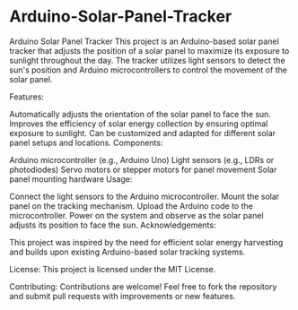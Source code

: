 # Arduino-Solar-Panel-Tracker
Arduino Solar Panel Tracker
This project is an Arduino-based solar panel tracker that adjusts the position of a solar panel to maximize its exposure to sunlight throughout the day.
The tracker utilizes light sensors to detect the sun's position and Arduino microcontrollers to control the movement of the solar panel.

Features:

Automatically adjusts the orientation of the solar panel to face the sun.
Improves the efficiency of solar energy collection by ensuring optimal exposure to sunlight.
Can be customized and adapted for different solar panel setups and locations.
Components:

Arduino microcontroller (e.g., Arduino Uno)
Light sensors (e.g., LDRs or photodiodes)
Servo motors or stepper motors for panel movement
Solar panel mounting hardware
Usage:

Connect the light sensors to the Arduino microcontroller.
Mount the solar panel on the tracking mechanism.
Upload the Arduino code to the microcontroller.
Power on the system and observe as the solar panel adjusts its position to face the sun.
Acknowledgements:

This project was inspired by the need for efficient solar energy harvesting and builds upon existing Arduino-based solar tracking systems.

License:
This project is licensed under the MIT License.

Contributing:
Contributions are welcome! Feel free to fork the repository and submit pull requests with improvements or new features.
